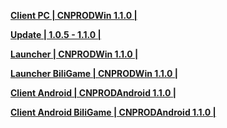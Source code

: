 **[Client PC | CNPRODWin 1.1.0 |  ](https://bhrpg-prod.oss-accelerate.aliyuncs.com/client/cn/20230527111104_42FPuTyCCRlZmYBp/StarRail_1.1.0.zip)**

**[Update | 1.0.5 - 1.1.0 | ](https://bhrpg-prod.oss-accelerate.aliyuncs.com/client/beta/update/hkrpg_cn/33/game_1.0.5_1.1.0_hdiff_Drtvu6C7sMBq9paR.zip)**

**[Launcher | CNPRODWin 1.1.0 |  ](https://bhrpg-prod.oss-accelerate.aliyuncs.com/client/cn/20230527110540_Kt2XHQtmHSq920j9/StarRail_setup_gw_20230605.exe)**

**[Launcher BiliGame | CNPRODWin 1.1.0 |  ](https://pkg.biligame.com/games/StarRail_bilibili_20230523205618/602283/StarRail_bilibili_20230523205618.exe)**

**[Client Android | CNPRODAndroid 1.1.0 |  ](https://bhrpg-prod.oss-accelerate.aliyuncs.com/client/cn/20230527110540_Kt2XHQtmHSq920j9/StarRail_1.1.0_mihoyo_1.apk)**

**[Client Android BiliGame | CNPRODAndroid 1.1.0 |  ](https://pkg.biligame.com/games/bhxqtd_1.1.0_20230529_031420_e1ec3.apk)**
